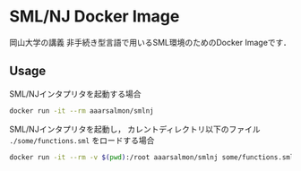 # SML/NJ Docker Image

岡山大学の講義 非手続き型言語で用いるSML環境のためのDocker Imageです．

## Usage

SML/NJインタプリタを起動する場合

```sh
docker run -it --rm aaarsalmon/smlnj
```

SML/NJインタプリタを起動し，
カレントディレクトリ以下のファイル `./some/functions.sml` をロードする場合

```sh
docker run -it --rm -v $(pwd):/root aaarsalmon/smlnj some/functions.sml
```

